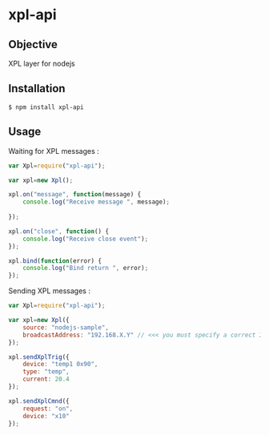 # xpl-api

## Objective

XPL layer for nodejs

## Installation

    $ npm install xpl-api

## Usage

Waiting for XPL messages :
```javascript
var Xpl=require("xpl-api");

var xpl=new Xpl();

xpl.on("message", function(message) {
	console.log("Receive message ", message);
	
});

xpl.on("close", function() {
	console.log("Receive close event");
});

xpl.bind(function(error) {
	console.log("Bind return ", error);
});
```

Sending XPL messages :
```javascript
var Xpl=require("xpl-api");

var xpl=new Xpl({
	source: "nodejs-sample",
	broadcastAddress: "192.168.X.Y" // <<< you must specify a correct IP
});

xpl.sendXplTrig({
	device: "temp1 0x90",
	type: "temp",
	current: 20.4
});

xpl.sendXplCmnd({
	request: "on",
	device: "x10"
});
```
 
